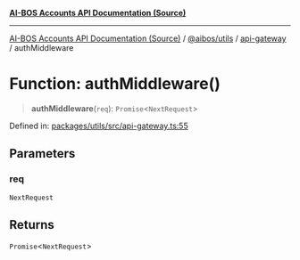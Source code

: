 [**AI-BOS Accounts API Documentation (Source)**](../../../../README.md)

***

[AI-BOS Accounts API Documentation (Source)](../../../../README.md) / [@aibos/utils](../../README.md) / [api-gateway](../README.md) / authMiddleware

# Function: authMiddleware()

> **authMiddleware**(`req`): `Promise`\<`NextRequest`\>

Defined in: [packages/utils/src/api-gateway.ts:55](https://github.com/pohlai88/accounts/blob/48103fb36d28b2b9bfb33472b6de2f719773cde9/packages/utils/src/api-gateway.ts#L55)

## Parameters

### req

`NextRequest`

## Returns

`Promise`\<`NextRequest`\>
